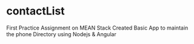 # contactList
First Practice Assignment on MEAN Stack
Created Basic App to maintain the phone Directory using Nodejs & Angular    
